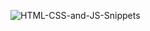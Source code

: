 ![HTML-CSS-and-JS-Snippets](https://socialify.git.ci/avinashkranjan/HTML-CSS-and-JS-Snippets/image?description=1&descriptionEditable=%F0%9F%9A%80%20Curated%20Collection%20of%20%20HTML-CSS%20and%20JS%20Scripts%20For%20your%20Websites&font=KoHo&forks=1&issues=1&language=1&owner=1&pattern=Brick%20Wall&pulls=1&stargazers=1&theme=Light)
